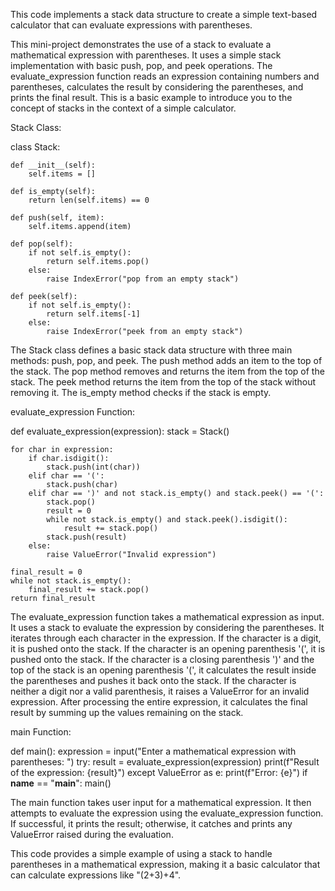 This code implements a stack data structure to create a simple text-based calculator that can evaluate expressions with parentheses.

This mini-project demonstrates the use of a stack to evaluate a mathematical expression with parentheses. It uses a simple stack implementation with basic push, pop, and peek operations. The evaluate_expression function reads an expression containing numbers and parentheses, calculates the result by considering the parentheses, and prints the final result. This is a basic example to introduce you to the concept of stacks in the context of a simple calculator.



Stack Class:


class Stack:

    def __init__(self):
        self.items = []
        
    def is_empty(self):
        return len(self.items) == 0
        
    def push(self, item):
        self.items.append(item)
        
    def pop(self):
        if not self.is_empty():
            return self.items.pop()
        else:
            raise IndexError("pop from an empty stack")
            
    def peek(self):
        if not self.is_empty():
            return self.items[-1]
        else:
            raise IndexError("peek from an empty stack")
            
The Stack class defines a basic stack data structure with three main methods: push, pop, and peek.
The push method adds an item to the top of the stack.
The pop method removes and returns the item from the top of the stack.
The peek method returns the item from the top of the stack without removing it.
The is_empty method checks if the stack is empty.

evaluate_expression Function:

def evaluate_expression(expression):
    stack = Stack()
    
    for char in expression:
        if char.isdigit():
            stack.push(int(char))
        elif char == '(':
            stack.push(char)
        elif char == ')' and not stack.is_empty() and stack.peek() == '(':
            stack.pop()
            result = 0
            while not stack.is_empty() and stack.peek().isdigit():
                result += stack.pop()
            stack.push(result)
        else:
            raise ValueError("Invalid expression")
            
    final_result = 0
    while not stack.is_empty():
        final_result += stack.pop()
    return final_result
    
The evaluate_expression function takes a mathematical expression as input.
It uses a stack to evaluate the expression by considering the parentheses.
It iterates through each character in the expression.
If the character is a digit, it is pushed onto the stack.
If the character is an opening parenthesis '(', it is pushed onto the stack.
If the character is a closing parenthesis ')' and the top of the stack is an opening parenthesis '(', it calculates the result inside the parentheses and pushes it back onto the stack.
If the character is neither a digit nor a valid parenthesis, it raises a ValueError for an invalid expression.
After processing the entire expression, it calculates the final result by summing up the values remaining on the stack.


main Function:

def main():
    expression = input("Enter a mathematical expression with parentheses: ")
    try:
        result = evaluate_expression(expression)
        print(f"Result of the expression: {result}")
    except ValueError as e:
        print(f"Error: {e}")
if __name__ == "__main__":
    main()
    
The main function takes user input for a mathematical expression.
It then attempts to evaluate the expression using the evaluate_expression function.
If successful, it prints the result; otherwise, it catches and prints any ValueError raised during the evaluation.

This code provides a simple example of using a stack to handle parentheses in a mathematical expression, making it a basic calculator that can calculate expressions like "(2+3)+4".
